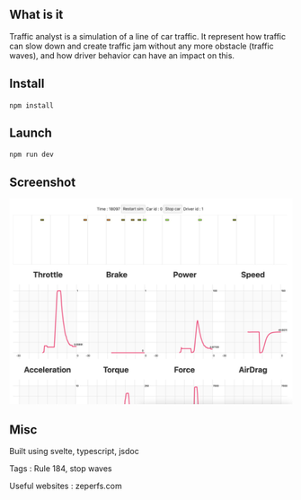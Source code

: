 ## What is it

Traffic analyst is a simulation of a line of car traffic. It represent how traffic can slow down and create traffic jam without any more obstacle (traffic waves), and how driver behavior can have an impact on this.

## Install

```
npm install
```

## Launch 

```
npm run dev
```

## Screenshot

![screenshot](screenshot.png)

## Misc

Built using svelte, typescript, jsdoc

Tags : 
Rule 184, stop waves

Useful websites :
zeperfs.com
